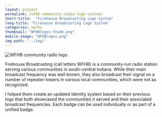 ```yaml
---
layout: project
permalink: /wfhb-community-radio-logo-system/
short-title:  "Firehouse Broadcasting Logo System"
long-title: "Firehouse Broadcasting Logo System"
categories: marks
thumbnail: "WFHBlogos-thumb.png"
mobile-image: "WFHBlogos.png"
img-path: '../img/'
---
```


<img src="{{ page.img-path }}WFHBlogos.png" alt="WFHB community radio logo"/>

Firehouse Broadcasting (call letters WFHB) is a community-run radio station serving various communities in south-central Indiana. While their main broadcast frequency was well known, they also broadcast their signal on a number of repeater-towers in various local communities, which were not as recognized. 

I helped them create an updated identity system based on their previous logo that both showcased the communities it served and their associated broadcast frequencies. Each badge can be used individually or as part of a unified badge. 